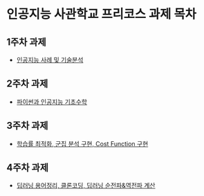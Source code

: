 
# 인공지능 사관학교 프리코스 과제 목차 

## 1주차 과제
- [인공지능 사례 및 기술분석](https://github.com/hyeonahkiki/GJ_AI_Academy/blob/master/1%EC%A3%BC%EC%B0%A8%EA%B3%BC%EC%A0%9C.ipynb)

## 2주차 과제
- [파이썬과 인공지능 기초수학](https://github.com/hyeonahkiki/GJ_AI_Academy/blob/master/2%E1%84%8C%E1%85%AE%E1%84%8E%E1%85%A1%E1%84%80%E1%85%AA%E1%84%8C%E1%85%A6.ipynb)

## 3주차 과제
- [학습률 최적화, 군집 분석 구현, Cost Function 구현](https://github.com/hyeonahkiki/GJ_AI_Academy/commit/c4d8b0c8d9d31177ac3b0d22aa47ce69e1d9c836)

## 4주차 과제
- [딥러닝 용어정리, 클론코딩, 딥러닝 순전파&역전파 계산](https://github.com/hyeonahkiki/GJ_AI_Academy/blob/master/4주차_과제.ipynb)
